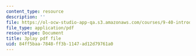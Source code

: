 ```yaml
---
content_type: resource
description: ''
file: https://ol-ocw-studio-app-qa.s3.amazonaws.com/courses/9-40-introduction-to-neural-computation-spring-2018/84ff5baa7848ff3b1147ad12d79761a0_Hf1Ma9YkOMY.pdf
file_type: application/pdf
resourcetype: Document
title: 3play pdf file
uid: 84ff5baa-7848-ff3b-1147-ad12d79761a0
---
```

